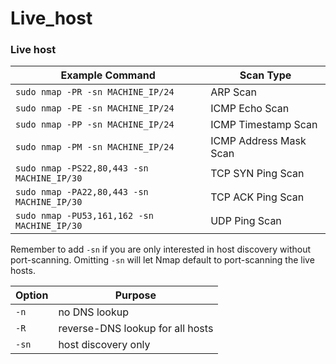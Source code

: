 # Live\_host

### Live host

| Example Command                             | Scan Type              |
| ------------------------------------------- | ---------------------- |
| `sudo nmap -PR -sn MACHINE_IP/24`           | ARP Scan               |
| `sudo nmap -PE -sn MACHINE_IP/24`           | ICMP Echo Scan         |
| `sudo nmap -PP -sn MACHINE_IP/24`           | ICMP Timestamp Scan    |
| `sudo nmap -PM -sn MACHINE_IP/24`           | ICMP Address Mask Scan |
| `sudo nmap -PS22,80,443 -sn MACHINE_IP/30`  | TCP SYN Ping Scan      |
| `sudo nmap -PA22,80,443 -sn MACHINE_IP/30`  | TCP ACK Ping Scan      |
| `sudo nmap -PU53,161,162 -sn MACHINE_IP/30` | UDP Ping Scan          |

Remember to add `-sn` if you are only interested in host discovery without port-scanning. Omitting `-sn` will let Nmap default to port-scanning the live hosts.

| Option | Purpose                          |
| ------ | -------------------------------- |
| `-n`   | no DNS lookup                    |
| `-R`   | reverse-DNS lookup for all hosts |
| `-sn`  | host discovery only              |
